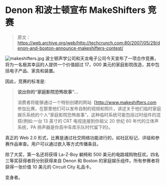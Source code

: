 # Denon 和波士顿宣布 MakeShifters 竞赛

> 原文：<https://web.archive.org/web/http://techcrunch.com:80/2007/05/29/denon-and-boston-announce-makeshifters-contest/>

![makeshifters.jpg](img/fd4f00207cd96cf43a39e608f5013d7e.png)
波士顿声学公司和天龙电子公司今天宣布了一项合作竞赛，将为一名极其幸运的人提供一个价值超过 17，000 美元的家庭影院改造，其中包括电子产品、家具和装置。

因此，竞赛的标准是:

> **说出你的“家庭影院恐怖故事”…**
> 
> 消费者将能够通过一个特别创建的网站【http://www.makeshifters.com 参加比赛，在那里他们可以发布自制的视频和照片，讲述关于他们临时家庭娱乐系统的个人“家庭影院恐怖故事”。这种临时系统可能包括过时组件的混搭(例如:一台 13 英寸的 CRT 电视连接到你祖父 20 世纪 60 年代的立体声系统，PA 扬声器是你高中车库乐队时代留下的)。

真正的 Web 2.0 形式，比赛是通过社交网络功能进行的，如社区标记、评级和参赛作品审查。用户可以通过嵌入等方式传播条目。

除了大奖，第一名还将获得 La-Z-Boy 躺椅和 500 美元的电路城购物狂欢。四名三等奖获得者将分别获得来自 Denon 和 Boston 的家庭娱乐组件。所有参赛者将获得一张价值 10 美元的 Circuit City 礼品卡。

变身者。